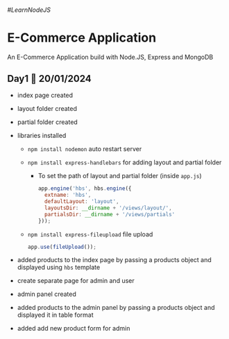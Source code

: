 ###### #LearnNodeJS

# E-Commerce Application

An E-Commerce Application build with Node.JS, Express and MongoDB

## Day1 📅 20/01/2024

- index page created
- layout folder created
- partial folder created
- libraries installed
    - `npm install nodemon` auto restart server
    - `npm install express-handlebars` for adding layout and partial folder
        - To set the path of layout and partial folder (inside `app.js`)
            
            ```jsx
            app.engine('hbs', hbs.engine({
              extname: 'hbs',
              defaultLayout: 'layout',
              layoutsDir: __dirname + '/views/layout/',
              partialsDir: __dirname + '/views/partials'
            }));
            ```
            
    - `npm install express-fileupload` file upload
        
        ```jsx
        app.use(fileUpload());
        ```
        
- added products to the index page by passing a products object and displayed using `hbs` template
- create separate page for admin and user
- admin panel created
- added products to the admin panel by passing a products object and displayed it in table format
- added add new product form for admin
